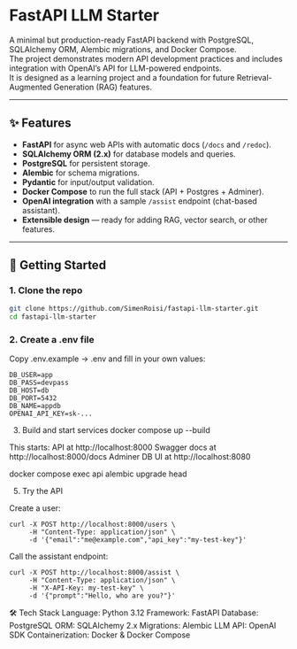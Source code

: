 # FastAPI LLM Starter

A minimal but production-ready FastAPI backend with PostgreSQL, SQLAlchemy ORM, Alembic migrations, and Docker Compose.  
The project demonstrates modern API development practices and includes integration with OpenAI’s API for LLM-powered endpoints.  
It is designed as a learning project and a foundation for future Retrieval-Augmented Generation (RAG) features.

---

## ✨ Features
- **FastAPI** for async web APIs with automatic docs (`/docs` and `/redoc`).
- **SQLAlchemy ORM (2.x)** for database models and queries.
- **PostgreSQL** for persistent storage.
- **Alembic** for schema migrations.
- **Pydantic** for input/output validation.
- **Docker Compose** to run the full stack (API + Postgres + Adminer).
- **OpenAI integration** with a sample `/assist` endpoint (chat-based assistant).
- **Extensible design** — ready for adding RAG, vector search, or other features.

---

## 🚀 Getting Started

### 1. Clone the repo
```bash
git clone https://github.com/SimenRoisi/fastapi-llm-starter.git
cd fastapi-llm-starter
```
### 2. Create a .env file
Copy .env.example → .env and fill in your own values:
```
DB_USER=app
DB_PASS=devpass
DB_HOST=db
DB_PORT=5432
DB_NAME=appdb
OPENAI_API_KEY=sk-...
```
3. Build and start services
docker compose up --build

This starts:
API at http://localhost:8000
Swagger docs at http://localhost:8000/docs
Adminer DB UI at http://localhost:8080

docker compose exec api alembic upgrade head

5. Try the API

Create a user:
```
curl -X POST http://localhost:8000/users \
     -H "Content-Type: application/json" \
     -d '{"email":"me@example.com","api_key":"my-test-key"}'
```

Call the assistant endpoint:
```
curl -X POST http://localhost:8000/assist \
     -H "Content-Type: application/json" \
     -H "X-API-Key: my-test-key" \
     -d '{"prompt":"Hello, who are you?"}'
```

🛠 Tech Stack
Language: Python 3.12
Framework: FastAPI
Database: PostgreSQL
ORM: SQLAlchemy 2.x
Migrations: Alembic
LLM API: OpenAI SDK
Containerization: Docker & Docker Compose
